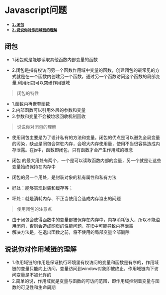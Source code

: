 # Javascript问题

* [**`1.闭包`**](#闭包)
* [**`2.说说你对作用域链的理解`**](#说说你对作用域链的理解)


## 闭包
- 1.闭包就是能够读取其他函数内部变量的函数

- 2.闭包是指有权访问另一个函数作用域中变量的函数，创建闭包的最常见的方式就是在一个函数内创建另一个函数，通过另一个函数访问这个函数的局部变量,利用闭包可以突破作用链域

> 闭包的特性
  - 1.函数内再嵌套函数
  - 2.内部函数可以引用外层的参数和变量
  - 3.参数和变量不会被垃圾回收机制回收

> 说说你对闭包的理解
  - 使用闭包主要是为了设计私有的方法和变量。闭包的优点是可以避免全局变量的污染，缺点是闭包会常驻内存，会增大内存使用量，使用不当很容易造成内存泄露。在js中，函数即闭包，只有函数才会产生作用域的概念

  - 闭包 的最大用处有两个，一个是可以读取函数内部的变量，另一个就是让这些变量始终保持在内存中

  - 闭包的另一个用处，是封装对象的私有属性和私有方法

  - 好处：能够实现封装和缓存等；

  - 坏处：就是消耗内存、不正当使用会造成内存溢出的问题


> 使用闭包的注意点
  - 由于闭包会使得函数中的变量都被保存在内存中，内存消耗很大，所以不能滥用闭包，否则会造成网页的性能问题，在IE中可能导致内存泄露
  - 解决方法是，在退出函数之前，将不使用的局部变量全部删除

## 说说你对作用域链的理解
- 1.作用域链的作用是保证执行环境里有权访问的变量和函数是有序的，作用域链的变量只能向上访问，变量访问到window对象即被终止，作用域链向下访问变量是不被允许的
- 2.简单的说，作用域就是变量与函数的可访问范围，即作用域控制着变量与函数的可见性和生命周期